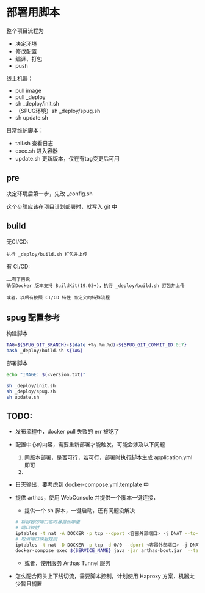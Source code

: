 # 部署用脚本

整个项目流程为
- 决定环境
- 修改配置
- 编译、打包
- push

线上机器：
- pull image
- pull _deploy
- sh _deploy/init.sh
- （SPUG环境）sh _deploy/spug.sh
- sh update.sh

日常维护脚本：
- tail.sh 查看日志
- exec.sh 进入容器
- update.sh 更新版本，仅在有tag变更后可用

## pre

决定环境后第一步，先改 _config.sh

这个步骤应该在项目计划部署时，就写入 git 中

## build

无CI/CD:

```
执行 _deploy/build.sh 打包并上传
```

有 CI/CD:

```
……有了再说
确保Docker 版本支持 BuildKit(19.03+)，执行 _deploy/build.sh 打包并上传

或者，以后有按照 CI/CD 特性 而定义的特殊流程
```

## spug 配置参考

构建脚本
```bash
TAG=${SPUG_GIT_BRANCH}-$(date +%y.%m.%d)-${SPUG_GIT_COMMIT_ID:0:7}
bash _deploy/build.sh ${TAG}
```

部署脚本
```bash
echo "IMAGE: $(<version.txt)"

sh _deploy/init.sh
sh _deploy/spug.sh
sh update.sh
```

## TODO:

- 发布流程中，docker pull 失败的 err 被吃了
- 配置中心的内容，需要重新部署才能触发。可能会涉及以下问题
  1. 同版本部署，是否可行，若可行，部署时执行脚本生成 application.yml 即可
  2.

- 日志输出，要考虑到 docker-compose.yml.template 中

- 提供 arthas，使用 WebConsole 并提供一个脚本一键连接，
  - 提供一个 sh 脚本，一键启动，还有问题没解决
  ```sh
  # 将容器的端口临时暴露到哪里
  # 端口映射
  iptables -t nat -A DOCKER -p tcp --dport <容器外部端口> -j DNAT --to-destination <容器ip>:<容器内部端口>
  # 取消端口映射规则
  iptables -t nat -D DOCKER -p tcp -d 0/0 --dport <容器外部端口> -j DNAT --to-destination <容器ip>:<容器内部端口>
  docker-compose exec ${SERVICE_NAME} java -jar arthas-boot.jar  --target-ip 0.0.0.0 
  ```
  - 或者，使用服务 Arthas Tunnel 服务

- 怎么配合网关上下线切流，需要脚本控制，计划使用 Haproxy 方案，机器太少暂且搁置
